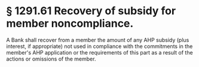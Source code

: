 # § 1291.61   Recovery of subsidy for member noncompliance.

A Bank shall recover from a member the amount of any AHP subsidy (plus interest, if appropriate) not used in compliance with the commitments in the member's AHP application or the requirements of this part as a result of the actions or omissions of the member.




